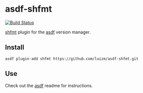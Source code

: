 # asdf-shfmt

[![Build Status](https://travis-ci.org/luizm/asdf-shfmt.svg?branch=master)](https://travis-ci.org/luizm/asdf-shfmt)

[shfmt](https://github.com/mvdan/sh) plugin for the [asdf](https://github.com/asdf-vm/asdf) version manager.

## Install

```
asdf plugin-add shfmt https://github.com/luizm/asdf-shfmt.git
```

## Use

Check out the [asdf](https://github.com/asdf-vm/asdf) readme for instructions.
